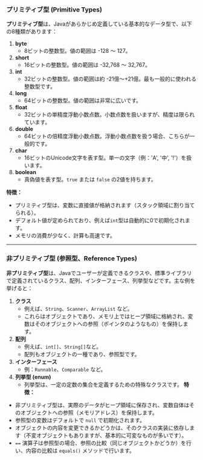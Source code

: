 ### プリミティブ型 (Primitive Types)

**プリミティブ型**は、Javaがあらかじめ定義している基本的なデータ型で、以下の8種類があります：
1. **byte**
    - 8ビットの整数型。値の範囲は -128 ～ 127。
2. **short**
    - 16ビットの整数型。値の範囲は -32,768 ～ 32,767。
3. **int**
    - 32ビットの整数型。値の範囲は約 -21億～+21億。最も一般的に使われる整数型です。
4. **long**
    - 64ビットの整数型。値の範囲は非常に広いです。
5. **float**
    - 32ビットの単精度浮動小数点数。小数点数を扱いますが、精度は限られています。
6. **double**
    - 64ビットの倍精度浮動小数点数。浮動小数点数を扱う場合、こちらが一般的です。
7. **char**
    - 16ビットのUnicode文字を表す型。単一の文字（例：'A', '中', '!'）を扱います。
8. **boolean**
    - 真偽値を表す型。`true` または `false` の2値を持ちます。

**特徴：**
- プリミティブ型は、変数に直接値が格納されます（スタック領域に割り当てられる）。
- デフォルト値が定められており、例えば`int`型は自動的に0で初期化されます。
- メモリの消費が少なく、計算も高速です。

---
### 非プリミティブ型 (参照型、Reference Types)

**非プリミティブ型**は、Javaでユーザーが定義できるクラスや、標準ライブラリで定義されているクラス、配列、インターフェース、列挙型などです。主な例を挙げると：
1. **クラス**
    - 例えば、`String`、`Scanner`、`ArrayList` など。
    - これらはオブジェクトであり、メモリ上ではヒープ領域に格納され、変数はそのオブジェクトへの参照（ポインタのようなもの）を保持します。
2. **配列**
    - 例えば、`int[]`、`String[]`など。
    - 配列もオブジェクトの一種であり、参照型です。
3. **インターフェース**
    - 例：`Runnable`、`Comparable` など。
4. **列挙型 (enum)**
    - 列挙型は、一定の定数の集合を定義するための特殊なクラスです。
**特徴：**
- 非プリミティブ型は、実際のデータがヒープ領域に保存され、変数自体はそのオブジェクトへの参照（メモリアドレス）を保持します。
- 参照型の変数はデフォルトで `null` で初期化されます。
- オブジェクトの内容を変更できるかどうかは、そのクラスの実装に依存します（不変オブジェクトもありますが、基本的に可変なものが多いです）。
- `==` 演算子は参照型の場合、参照の比較（同じオブジェクトかどうか）を行い、内容の比較は `equals()` メソッドで行います。